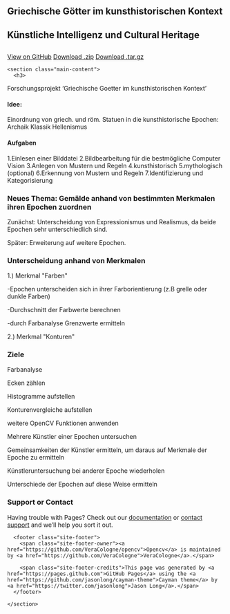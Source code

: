 ## Griechische Götter im kunsthistorischen Kontext


<html lang="en-us">
  <head>
    <meta charset="UTF-8">
    <title>Opencv by ashrafsp</title>
    <meta name="viewport" content="width=device-width, initial-scale=1">
    <link rel="stylesheet" type="text/css" href="stylesheets/normalize.css" media="screen">
    <link href='https://fonts.googleapis.com/css?family=Open+Sans:400,700' rel='stylesheet' type='text/css'>
    <link rel="stylesheet" type="text/css" href="stylesheets/stylesheet.css" media="screen">
    <link rel="stylesheet" type="text/css" href="stylesheets/github-light.css" media="screen">
  </head>
  <body>
    <section class="page-header">
      <h1 class="project-name">Künstliche Intelligenz und   Cultural Heritage</h1>
      <h2 class="project-tagline"></h2>
      <a href="https://github.com/ashrafsp/opencv" class="btn">View on GitHub</a>
      <a href="https://github.com/ashrafsp/opencv/zipball/master" class="btn">Download .zip</a>
      <a href="https://github.com/ashrafsp/opencv/tarball/master" class="btn">Download .tar.gz</a>
    </section>

    <section class="main-content">
      <h3>
<a id="welcome-to-github-pages" class="anchor" href="#welcome-to-github-pages" aria-hidden="true"><span aria-hidden="true" class="octicon octicon-link"></span></a>Forschungsprojekt ‘Griechische Goetter im kunsthistorischen Kontext’</h3>

<h4> Idee: </h4>
<p> Einordnung von griech. und röm. Statuen in die kunsthistorische Epochen:
Archaik
Klassik
Hellenismus
</p>
<h4>Aufgaben</h4> 
<p>1.Einlesen einer Bilddatei
2.Bildbearbeitung für die bestmögliche Computer Vision
3.Anlegen von Mustern und Regeln
4.kunsthistorisch
5.mythologisch (optional)
6.Erkennung von Mustern und Regeln 
7.Identifizierung und Kategorisierung
</p>
<h3>
<a id="designer-templates" class="anchor" href="#designer-templates" aria-hidden="true"><span aria-hidden="true" class="octicon octicon-link"></span></a>Neues Thema: Gemälde anhand von bestimmten Merkmalen ihren Epochen zuordnen</h3>

<p>Zunächst:
Unterscheidung von Expressionismus und Realismus,             
da beide Epochen sehr unterschiedlich sind.</p>
<p>Später:
Erweiterung auf weitere Epochen.
</p>

<h3>
<a id="creating-pages-manually" class="anchor" href="#creating-pages-manually" aria-hidden="true"><span aria-hidden="true" class="octicon octicon-link"></span></a>Unterscheidung anhand von Merkmalen</h3>

<p>1.) Merkmal "Farben"</p>
<p>-Epochen unterscheiden sich in ihrer Farborientierung (z.B grelle oder dunkle Farben)</p>
<p>-Durchschnitt der Farbwerte berechnen</p>
<p>-durch Farbanalyse Grenzwerte ermitteln</p>
<p>2.) Merkmal "Konturen"</p>


<h3>
<a id="authors-and-contributors" class="anchor" href="#authors-and-contributors" aria-hidden="true"><span aria-hidden="true" class="octicon octicon-link"></span></a>Ziele</h3>

<p>Farbanalyse</p>
<p>Ecken zählen</p>
<p>Histogramme aufstellen</p>
<p>Konturenvergleiche aufstellen</p>
<p>weitere OpenCV Funktionen anwenden
</p>
<p>Mehrere Künstler einer Epochen untersuchen</p>
<p>Gemeinsamkeiten der Künstler  ermitteln, um daraus auf Merkmale der Epoche zu ermitteln</p>
<p>Künstleruntersuchung bei anderer Epoche wiederholen</p>
<p>Unterschiede der Epochen auf diese Weise ermitteln</p>


<h3>
<a id="support-or-contact" class="anchor" href="#support-or-contact" aria-hidden="true"><span aria-hidden="true" class="octicon octicon-link"></span></a>Support or Contact</h3>

<p>Having trouble with Pages? Check out our <a href="https://help.github.com/pages">documentation</a> or <a href="https://github.com/contact">contact support</a> and we’ll help you sort it out.</p>

      <footer class="site-footer">
        <span class="site-footer-owner"><a href="https://github.com/VeraCologne/opencv">Opencv</a> is maintained by <a href="https://github.com/VeraCologne">VeraCologne</a>.</span>

        <span class="site-footer-credits">This page was generated by <a href="https://pages.github.com">GitHub Pages</a> using the <a href="https://github.com/jasonlong/cayman-theme">Cayman theme</a> by <a href="https://twitter.com/jasonlong">Jason Long</a>.</span>
      </footer>

    </section>

  
  </body>
</html>

